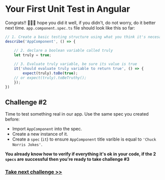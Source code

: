 # Your First Unit Test in Angular

Congrats!! 🎉🎉🎉 hope you did it well, if you didn't, do not worry, do it better next time. `app.component.spec.ts` file should look like this so far: 

```js
// 1. Create a basic testing structure using what you think it's necesary
describe('AppComponent', () => {

	// 2. declare a boolean variable called truly 
	let truly = true;
  
	// 3. Evaluate truly variable, be sure its value is true
	it('should evaluate truly variable to return true', () => {
		expect(truly).toBe(true);
    // or expect(truly).toBeTruthy();
	});
})
```

## Challenge #2

Time to test something real in our app. Use the same spec you created before:

- Import `AppComponent` into the spec.
- Create a new instance of it.
- Create a `spec` (`it`) to ensure `AppComponent` title varible is equal to `'Chuck Norris Jokes'`.

**You already know how to verify if everything it's ok in your code, if the 2 `specs` are successful then you're ready to take challenge #3**

### [Take next challenge >>](https://github.com/jevvilla/Workshop-ATesting/tree/3#your-first-unit-test-in-angular)
